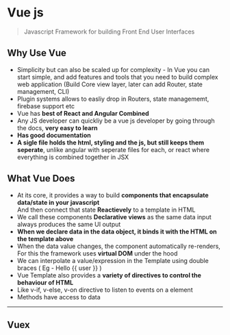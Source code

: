 # Vue js

> Javascript Framework for building Front End User Interfaces

## Why Use Vue
* Simplicity but can also be scaled up for complexity - In Vue you can start simple, and add features and tools that you need to build complex web application (Build Core view layer, later can add Router, state management, CLI)
* Plugin systems allows to easliy drop in Routers, state managememt, firebase support etc
* Vue has **best of React and Angular Combined**
* Any JS developer can quickliy be a vue js developer by going through the docs, **very easy to learn**
* **Has good documentation**
* **A sigle file holds the html, styling and the js, but still keeps them seperate**, unlike angular with seperate files for each, or react where everything is combined together in JSX

## What Vue Does
* At its core, it provides a way to build **components that encapsulate data/state in your javascript**   
And then connect that state **Reactievely** to a template in HTML
* We call these components **Declarative views** as the same data input always produces the same UI output
* **When we declare data in the data object, it binds it with the HTML on the template above**
* When the data value changes, the component automatically re-renders, For this the framework uses **virtual DOM** under the hood
* We can interpolate a value/expression in the Template using double braces ( Eg - Hello {{ user }} )
* Vue Template also provides a **variety of directives to control the behaviour of HTML**
* Like v-if, v-else, v-on directive to listen to events on a element
* Methods have access to data

---
## Vuex

